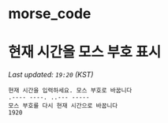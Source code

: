# morse_code
# 현재 시간을 모스 부호 표시
<!-- MORSE_TIME_START -->
_Last updated: `19:20` (KST)_

```
현재 시간을 입력하세요. 모스 부호로 바꿉니다
.---- ----. ..--- -----
모스 부호를 다시 현재 시간으로 바꿉니다
1920
```
<!-- MORSE_TIME_END -->
